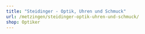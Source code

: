 ```yaml
---
title: "Steidinger - Optik, Uhren und Schmuck"
url: /metzingen/steidinger-optik-uhren-und-schmuck/
shop: Optiker
---
```

